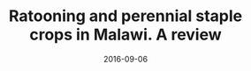 ---
title: "Ratooning and perennial staple crops in Malawi. A review"
collection: publications
category: manuscripts
permalink: /publication/ratooning-perennial-crops
excerpt: 'This review highlights the underrecognized practice of managing staple crops as perennials in Malawi, particularly through ratooning methods applied to pigeonpea and sorghum. Drawing from literature and farmer interviews, the study reveals both the agronomic potential and practical challenges of ratooning, underscoring a need for greater research investment in perennial crop systems.'
date: 2016-09-06
venue: 'Agronomy for Sustainable Development'
paperurl: 'https://doi.org/10.1007/s13593-016-0384-8'
---
